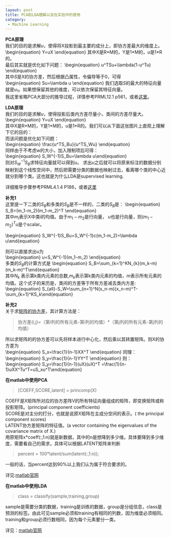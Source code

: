 ```yaml
---
layout: post
title: PCA和LDA理解以及在实验中的使用
category: 
 - Machine Learning
---
```


**PCA原理**  
我们的目的是求解$u$，使得将X投影到最主要的成分上，即协方差最大的维度上。
\begin{equation} Y=uX \end{equation}
其中X是R\*M的，Y是1\*M的，$u$是1*R的。   
最后其实就是优化如下问题：
\begin{equation} u^TSu+\lambda(1-u^Tu) \end{equation}   
其中$S$是X的协方差，然后根据凸属性，令偏导等于0，可得  
\begin{equation} Su=\lambda u \end{equation}
我们选取$S$的最大的特征向量就是$u_1$。如果想保留其他的维度，可以依次保留其特征向量。  
我这里省略PCA大部分的推导过程，详情参考PRML12.1 p561，或者[这里][1]。  

**LDA原理**  
我们的目的是求解$u$，使得投影后类内方差尽量小，类间的方差尽量大。  
\begin{equation} Y=uX \end{equation}  
其中X是R\*M的，Y是1\*M的，$u$是1*R的。我们可以从下面这张图片上直观上理解下它的目的：  
而该问题是优化如下问题：  
\begin{equation} \frac{u^TS_Bu}{u^TS_Wu} \end{equation}  
同样由于不考虑w的大小，加入限制项后可得：  
\begin{equation} S_W^{-1}S_Bu=\lambda u\end{equation}    
则对$S_W^{-1}S_B$求特征向量就可以得到$u$。 求出$u$之后就可以将原来标注的数据分别映射到这个线性空间中，然后把需要分类的数据也映射过去，看离哪个类的中心近就分到哪个类。这也就是为什么LDA是supervised learning.

详细推导步骤参考PRML4.1.4 P186，或者[这里][2]  

**补充1**  
这里提一下二类的$S_B$和多类的$S_B$是不一样的，二类的$S_B$是：
\begin{equation} S_B=(m_1-m_2)(m_1-m_2)^T \end{equation}  
其中$m_i$表示X中类i的均值。由于$m_1-m_2$是行向量， $u$也是行向量，则$(m_1-m_2)^Tu$是个scalar。

\begin{equation} S_W^{-1}S_Bu=S_W^{-1}c(m_1-m_2)=\lambda u\end{equation}    

则可以直接求出u为  
\begin{equation} u=S_W^{-1}(m_1-m_2) \end{equation}  
多类的$S_B$的计算方式是
\begin{equation} S_B=\sum_{k=1}^KN_{k}(m_k-m)(m_k-m)^T\end{equation}  
其中$N_k$ 表示第k类内元素的总数,$m_k$表示第k类内元素的均值，$m$表示所有元素的均值。这个式子的来历是，类间的方差等于所有方差减去类内方差:
\begin{equation} S_{all}-S_W=\sum_{n=1}^N(x_n-m)(x_n-m)^T-\sum_{k=1}^KS_k\end{equation}  

**补充2**   
关于求[矩阵的协方差][3]，其计算方法是：  
>协方差(i,j)=（第i列的所有元素-第i列的均值）\*（第j列的所有元素-第j列的均值）  

所以求矩阵的的协方差可以先将样本进行中心化，然后乘以其转置矩阵。则X的协方差为  
\begin{equation} S_x=\frac{1}{n-1}XX^T \end{equation}
同理：
\begin{equation} S_y=\frac{1}{n-1}YY^T \end{equation}
则：
\begin{equation} S_y=\frac{1}{n-1}(uX)(uX)^T =\frac{1}{n-1}uXX^Tu^T=uS_xu^T\end{equation}
 

**在matlab中使用PCA**  
>[COEFF,SCORE,latent] = princomp(X)

COEFF是X矩阵所对应的协方差阵V的所有特征向量组成的矩阵，即变换矩阵或称投影矩阵。(principal component coefficients)   
SCORE是对主分的打分，也就是说原X矩阵在主成分空间的表示。( the principal component scores)  
LATENT协方差矩阵的特征值。(a vector containing the eigenvalues of the covariance matrix of X.)   
用原矩阵x\*coeff(:,1:n)就是新数据，其中的n是想降到多少维。具体要降到多少维度，需要看自己的需求，具体可以根据LATENT矩阵来判断
>percent = 100\*latent/sum(latent(:,1:n));

一般的话，当percent达到90%以上我们认为属于符合要求的。

详见:[matlab官网][4]    

**在matlab中使用LDA**  
>class = classify(sample,training,group)  

sample是需要分类的数据，training是训练的数据，group是分组信息，class是预测的标签。由此可见sample必须和training有相同的列数，因为维度必须相同。training和group必须行数相同，因为每个元素要分一类。

详见：[matlab官网][5]


  [1]: http://www.cnblogs.com/Leftnoteasy/archive/2011/01/08/lda-and-pca-machine-learning.html
  [2]: http://www.cnblogs.com/jerrylead/archive/2011/04/21/2024384.html
  [3]: http://blog.csdn.net/ybdesire/article/details/6270328
  [4]: http://www.mathworks.cn/cn/help/stats/princomp.html
  [5]: http://www.mathworks.cn/cn/help/stats/classify.html